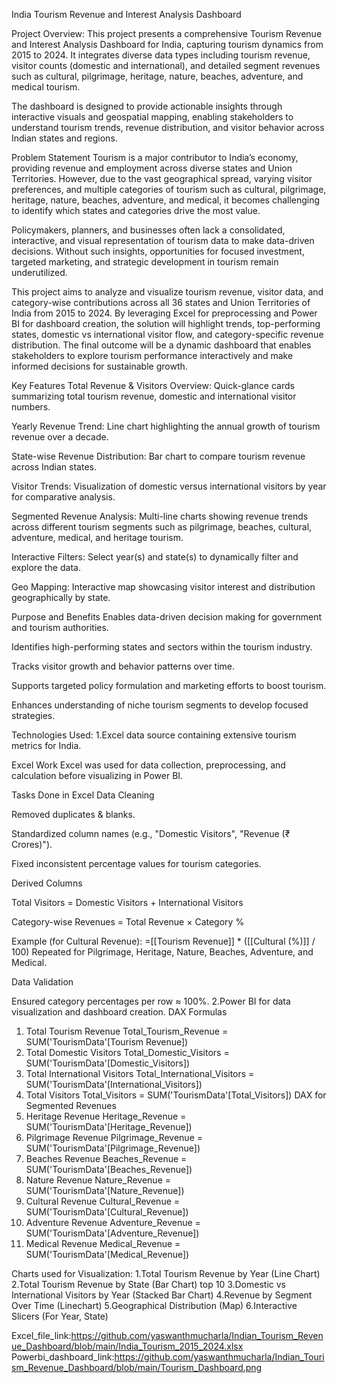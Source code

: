 India Tourism Revenue and Interest Analysis Dashboard

Project Overview:
This project presents a comprehensive Tourism Revenue and Interest Analysis Dashboard for India, capturing tourism dynamics from 2015 to 2024. It integrates diverse data types including tourism revenue, visitor counts (domestic and international), and detailed segment revenues such as cultural, pilgrimage, heritage, nature, beaches, adventure, and medical tourism.

The dashboard is designed to provide actionable insights through interactive visuals and geospatial mapping, enabling stakeholders to understand tourism trends, revenue distribution, and visitor behavior across Indian states and regions.

Problem Statement
Tourism is a major contributor to India’s economy, providing revenue and employment across diverse states and Union Territories. However, due to the vast geographical spread, varying visitor preferences, and multiple categories of tourism such as cultural, pilgrimage, heritage, nature, beaches, adventure, and medical, it becomes challenging to identify which states and categories drive the most value.

Policymakers, planners, and businesses often lack a consolidated, interactive, and visual representation of tourism data to make data-driven decisions. Without such insights, opportunities for focused investment, targeted marketing, and strategic development in tourism remain underutilized.

This project aims to analyze and visualize tourism revenue, visitor data, and category-wise contributions across all 36 states and Union Territories of India from 2015 to 2024. By leveraging Excel for preprocessing and Power BI for dashboard creation, the solution will highlight trends, top-performing states, domestic vs international visitor flow, and category-specific revenue distribution. The final outcome will be a dynamic dashboard that enables stakeholders to explore tourism performance interactively and make informed decisions for sustainable growth.



Key Features
Total Revenue & Visitors Overview: Quick-glance cards summarizing total tourism revenue, domestic and international visitor numbers.

Yearly Revenue Trend: Line chart highlighting the annual growth of tourism revenue over a decade.

State-wise Revenue Distribution: Bar chart to compare tourism revenue across Indian states.

Visitor Trends: Visualization of domestic versus international visitors by year for comparative analysis.

Segmented Revenue Analysis: Multi-line charts showing revenue trends across different tourism segments such as pilgrimage, beaches, cultural, adventure, medical, and heritage tourism.

Interactive Filters: Select year(s) and state(s) to dynamically filter and explore the data.

Geo Mapping: Interactive map showcasing visitor interest and distribution geographically by state.

Purpose and Benefits
Enables data-driven decision making for government and tourism authorities.

Identifies high-performing states and sectors within the tourism industry.

Tracks visitor growth and behavior patterns over time.

Supports targeted policy formulation and marketing efforts to boost tourism.

Enhances understanding of niche tourism segments to develop focused strategies.

Technologies Used:
1.Excel data source containing extensive tourism metrics for India.

Excel Work
Excel was used for data collection, preprocessing, and calculation before visualizing in Power BI.

Tasks Done in Excel
Data Cleaning

Removed duplicates & blanks.

Standardized column names (e.g., "Domestic Visitors", "Revenue (₹ Crores)").

Fixed inconsistent percentage values for tourism categories.

Derived Columns

Total Visitors = Domestic Visitors + International Visitors

Category-wise Revenues = Total Revenue × Category %

Example (for Cultural Revenue):
=[[Tourism Revenue]] * ([[Cultural (%)]] / 100)
Repeated for Pilgrimage, Heritage, Nature, Beaches, Adventure, and Medical.


Data Validation

Ensured category percentages per row ≈ 100%.
2.Power BI for data visualization and dashboard creation.
DAX Formulas 
1. Total Tourism Revenue
Total_Tourism_Revenue = SUM('TourismData'[Tourism Revenue])
2. Total Domestic Visitors
Total_Domestic_Visitors = SUM('TourismData'[Domestic_Visitors])
3. Total International Visitors
Total_International_Visitors = SUM('TourismData'[International_Visitors])
4. Total Visitors
Total_Visitors = SUM('TourismData'[Total_Visitors])
DAX for Segmented Revenues
5. Heritage Revenue
Heritage_Revenue = SUM('TourismData'[Heritage_Revenue])
6. Pilgrimage Revenue
Pilgrimage_Revenue = SUM('TourismData'[Pilgrimage_Revenue])
7. Beaches Revenue
Beaches_Revenue = SUM('TourismData'[Beaches_Revenue])
8. Nature Revenue
Nature_Revenue = SUM('TourismData'[Nature_Revenue])
9. Cultural Revenue
Cultural_Revenue = SUM('TourismData'[Cultural_Revenue])
10. Adventure Revenue
Adventure_Revenue = SUM('TourismData'[Adventure_Revenue])
11. Medical Revenue
Medical_Revenue = SUM('TourismData'[Medical_Revenue])

Charts used for Visualization:
1.Total Tourism Revenue by Year (Line Chart)
2.Total Tourism Revenue by State (Bar Chart) top 10
3.Domestic vs International Visitors by Year (Stacked  Bar Chart)
4.Revenue by Segment Over Time (Linechart)
5.Geographical Distribution (Map)
6.Interactive Slicers (For Year, State)

Excel_file_link:https://github.com/yaswanthmucharla/Indian_Tourism_Revenue_Dashboard/blob/main/India_Tourism_2015_2024.xlsx
Powerbi_dashboard_link:https://github.com/yaswanthmucharla/Indian_Tourism_Revenue_Dashboard/blob/main/Tourism_Dashboard.png
